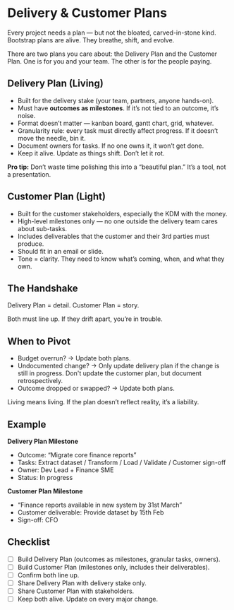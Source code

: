 # Delivery & Customer Plans

Every project needs a plan — but not the bloated, carved-in-stone kind.
Bootstrap plans are alive. They breathe, shift, and evolve.

There are two plans you care about: the Delivery Plan and the Customer Plan.
One is for you and your team. The other is for the people paying.

## Delivery Plan (Living)

- Built for the delivery stake (your team, partners, anyone hands-on).
- Must have **outcomes as milestones**. If it’s not tied to an outcome, it’s noise.
- Format doesn’t matter — kanban board, gantt chart, grid, whatever.
- Granularity rule: every task must directly affect progress. If it doesn’t move the needle, bin it.
- Document owners for tasks. If no one owns it, it won’t get done.
- Keep it alive. Update as things shift. Don’t let it rot.

**Pro tip:** Don’t waste time polishing this into a “beautiful plan.” It’s a tool, not a presentation.

## Customer Plan (Light)

- Built for the customer stakeholders, especially the KDM with the money.
- High-level milestones only — no one outside the delivery team cares about sub-tasks.
- Includes deliverables that the customer and their 3rd parties must produce.
- Should fit in an email or slide.
- Tone = clarity. They need to know what’s coming, when, and what they own.

## The Handshake

Delivery Plan = detail.
Customer Plan = story.

Both must line up. If they drift apart, you’re in trouble.

## When to Pivot

- Budget overrun? → Update both plans.
- Undocumented change? → Only update delivery plan if the change is still in progress. Don't update the customer plan, but document retrospectively.
- Outcome dropped or swapped? → Update both plans.

Living means living. If the plan doesn’t reflect reality, it’s a liability.  

## Example

**Delivery Plan Milestone**  
- Outcome: “Migrate core finance reports”
- Tasks: Extract dataset / Transform / Load / Validate / Customer sign-off
- Owner: Dev Lead + Finance SME
- Status: In progress

**Customer Plan Milestone**  
- “Finance reports available in new system by 31st March”
- Customer deliverable: Provide dataset by 15th Feb
- Sign-off: CFO

## Checklist

- [ ] Build Delivery Plan (outcomes as milestones, granular tasks, owners).  
- [ ] Build Customer Plan (milestones only, includes their deliverables).  
- [ ] Confirm both line up.  
- [ ] Share Delivery Plan with delivery stake only.  
- [ ] Share Customer Plan with stakeholders.  
- [ ] Keep both alive. Update on every major change.  